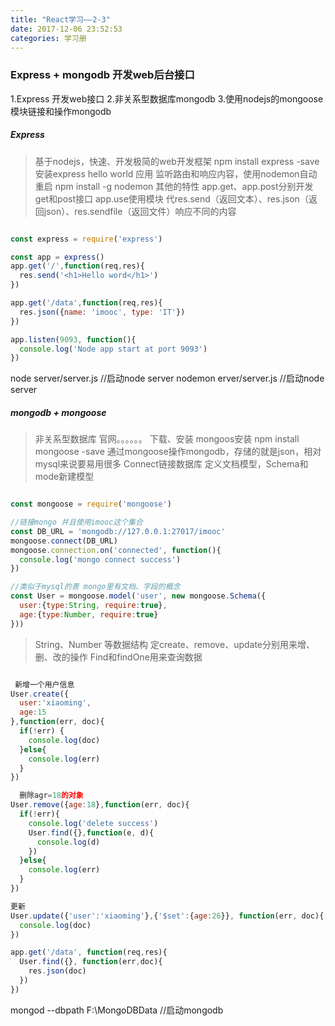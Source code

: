 ```yaml
---
title: "React学习——2-3"
date: 2017-12-06 23:52:53
categories: 学习册
---
```


### Express + mongodb 开发web后台接口
1.Express 开发web接口
2.非关系型数据库mongodb
3.使用nodejs的mongoose模块链接和操作mongodb

<!-- more -->
##### Express
> 基于nodejs，快速、开发极简的web开发框架
> npm install express -save  安装express
> hello world 应用
> 监听路由和响应内容，使用nodemon自动重启 npm install -g nodemon
> 其他的特性
app.get、app.post分别开发get和post接口
app.use使用模块
代res.send（返回文本）、res.json（返回json）、res.sendfile（返回文件）响应不同的内容

``` Javascript

const express = require('express')

const app = express()
app.get('/',function(req,res){
  res.send('<h1>Hello word</h1>')
})

app.get('/data',function(req,res){
  res.json({name: 'imooc', type: 'IT'})
})

app.listen(9093, function(){
  console.log('Node app start at port 9093')
})

```
node server/server.js  //启动node server
nodemon erver/server.js  //启动node server

##### mongodb + mongoose
> 非关系型数据库
> 官网。。。。。。
> 下载、安装
> mongoos安装 npm install mongoose -save
> 通过mongoose操作mongodb，存储的就是json，相对mysql来说要易用很多
Connect链接数据库
定义文档模型，Schema和mode新建模型


``` Javascript

const mongoose = require('mongoose')

//链接mongo 并且使用imooc这个集合
const DB_URL = 'mongodb://127.0.0.1:27017/imooc'
mongoose.connect(DB_URL)
mongoose.connection.on('connected', function(){
  console.log('mongo connect success')
})

//类似于mysql的表 mongo里有文档、字段的概念
const User = mongoose.model('user', new mongoose.Schema({
  user:{type:String, require:true},
  age:{type:Number, require:true}
}))

```

> String、Number 等数据结构
定create、remove、update分别用来增、删、改的操作
Find和findOne用来查询数据
``` Javascript

 新增一个用户信息
User.create({
  user:'xiaoming',
  age:15
},function(err, doc){
  if(!err) {
    console.log(doc)
  }else{
    console.log(err)
  }
})

  删除agr=18的对象
User.remove({age:18},function(err, doc){
  if(!err){
    console.log('delete success')
    User.find({},function(e, d){
      console.log(d)
    })
  }else{
    console.log(err)
  }
})

更新
User.update({'user':'xiaoming'},{'$set':{age:26}}, function(err, doc){
  console.log(doc)
})

app.get('/data', function(req,res){
  User.find({}, function(err,doc){
    res.json(doc)
  })
})

```
mongod --dbpath F:\MongoDBData  //启动mongodb